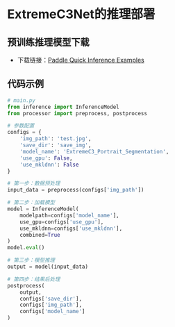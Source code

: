 # **ExtremeC3Net的推理部署**
## 预训练推理模型下载
* 下载链接：[Paddle Quick Inference Examples](https://aistudio.baidu.com/aistudio/datasetdetail/66517)

## 代码示例
```python
# main.py
from inference import InferenceModel
from processor import preprocess, postprocess

# 参数配置
configs = {
    'img_path': 'test.jpg',
    'save_dir': 'save_img',
    'model_name': 'ExtremeC3_Portrait_Segmentation',
    'use_gpu': False,
    'use_mkldnn': False
}

# 第一步：数据预处理
input_data = preprocess(configs['img_path'])

# 第二步：加载模型
model = InferenceModel(
    modelpath=configs['model_name'], 
    use_gpu=configs['use_gpu'], 
    use_mkldnn=configs['use_mkldnn'], 
    combined=True
)
model.eval()

# 第三步：模型推理
output = model(input_data)

# 第四步：结果后处理
postprocess(
    output, 
    configs['save_dir'],
    configs['img_path'],
    configs['model_name']
)
```
